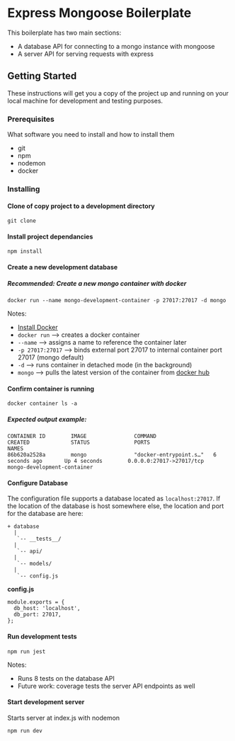 # Express Mongoose Boilerplate

This boilerplate has two main sections:

* A database API for connecting to a mongo instance with mongoose
* A server API for serving requests with express

## Getting Started

These instructions will get you a copy of the project up and running on your local machine for development and testing purposes.

### Prerequisites

What software you need to install and how to install them

* git
* npm
* nodemon
* docker

### Installing

#### Clone of copy project to a development directory

```
git clone
```

#### Install project dependancies

```
npm install
```

#### Create a new development database

##### Recommended: Create a new mongo container with docker

`docker run --name mongo-development-container -p 27017:27017 -d mongo`

Notes:

* [Install Docker](https://docs.docker.com/install/)
* `docker run` --> creates a docker container
* `--name` --> assigns a name to reference the container later
* `-p 27017:27017` --> binds external port 27017 to internal container port 27017 (mongo default)
* `-d` --> runs container in detached mode (in the background)
* `mongo` --> pulls the latest version of the container from [docker hub](https://hub.docker.com/r/library/mongo/)

#### Confirm container is running

```
docker container ls -a
```

##### Expected output example:

```
CONTAINER ID        IMAGE               COMMAND                  CREATED             STATUS              PORTS                      NAMES
86b620a2528a        mongo               "docker-entrypoint.s…"   6 seconds ago       Up 4 seconds        0.0.0.0:27017->27017/tcp   mongo-development-container
```

#### Configure Database

The configuration file supports a database located as `localhost:27017`. If the location of the database is host somewhere else, the location and port for the database are here:

```
+ database
  |
   `-- __tests__/
  |
   `-- api/
  |
   `-- models/
  |
   `-- config.js
```

**config.js**

```
module.exports = {
  db_host: 'localhost',
  db_port: 27017,
};
```

#### Run development tests

```
npm run jest
```

Notes:

* Runs 8 tests on the database API
* Future work: coverage tests the server API endpoints as well

#### Start development server

Starts server at index.js with nodemon

```
npm run dev
```
